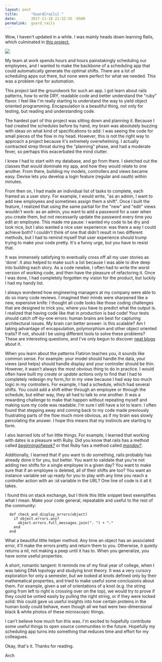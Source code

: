 ```yaml
---
layout: post
title:      "Guard[rails] "
date:       2017-11-18 21:32:35 -0500
permalink:  guard_rails
---
```



Wow, I haven't updated in a while. I was mainly heads down learning Rails, which culminated in [this project.](https://github.com/burrahey/scheduler)

![](https://imgur.com/a/KpFtX.jpg)

My team at work spends hours and hours painstakingly scheduling our employees, and I wanted to make the backbone of a scheduling app that could automatically generate the optimal shifts. There are a lot of scheduling apps out there, but none were perfect for what we needed. This was a problem ripe for automation.

This project laid the groundwork for such an app. I got learn about rails patterns, how to write DRY, readable code and better understand the "ruby" flavor. I feel like I'm really starting to understand the way to yield object oriented programming. Encapsulation is a beautiful thing, not only for testing, but reading and understanding code. 

The hardest part of this project was sitting down and planning it. Because I had created the schedules before by hand, my brain was absolutely buzzing with ideas on what kind of specifications to add: I was seeing the code for small pieces of the flow in my head. However, this is not the right way to approach a project because it's extremely overwhelming. I actually contracted strep throat during the "planning" phase, and had a moderate fever, so perhaps this exacerbated the mind clutter. 

I knew I had to start with my database, and go from there. I sketched out the classes that would dominate my app, and how they would relate to one another. From there, building my models, controllers and views became easy. Devise lets you develop a login feature (regular and oauth) within minutes.

From then on, I had made an individual list of tasks to complete, each framed as a user story. For example, I would write, "as an admin, I want to add new employees and sometimes assign them a shift". Once I built the feature, I realized that using the same partial for the "new" and "edit" views wouldn't work: as an admin, you want to add a password for a user when you create them, but not necessarily update the password every time you edit an employee. This made me pause: I wanted my code to be dry and look nice, but I also wanted a nice user experience: was there a way I could achieve both? I couldn't think of one that didn't result in two different methods, but I had to remind myself that user experience should trump trying to make your code pretty. It's a funny urge, but you have to resist that. 

It was immensely satisfying to eventually cross off all my user stories as 'done'. It also helped to make such a list because I was able to dive deep into building each story. As a code newbie, I often had to write the worst version of working code, and then have the pleasure of refactoring it. Once I was done, I had completely forgotten my vision for the product, but luckily I had my handy list. 

I always wondered how engineering managers at my company were able to do so many code reviews. I imagined their minds were sharpened like a new, expensive knife: I thought all code looks like those coding challenges that are designed to trick you, where you have to predict what the output is. I realized that having code like that in production is bad code! Your tests should catch off-by-one errors: human brains are best for capturing architectural issues. My brain can better answer: is this scalable? Am I taking advantage of encapsulation, polymorphism and other object oriented traits? If not, should I be using different tools to solve these problems? These are interesting questions, and I've only begun to discover [neat blogs](http://blog.steveklabnik.com/posts/2011-09-06-the-secret-to-rails-oo-design) about it. 

When you learn about the patterns Flatiron teaches you, it sounds like common sense. For example: your model should handle the data, your views (and helps) should handle display and your controller should be thin. However, it wasn't always the most obvious thing to do in practice. I would often have built my *create* or *update* actions only to find that I had to completely redesign my form_for in my view because I had way too much logic in my controllers. For example, I had a schedule, which had several shifts. You could add a shift either through an employee or through the schedule, but either way, they all had to talk to one another. It was a rewarding challenge to make that happen without repeating myself and making sure my code was readable. I'm sure I still have a lot to learn. I often found that stepping away and coming back to my code made previously frustrating parts of the flow much more obvious, as if my brain was slowly percolating the answer. I hope this means that my instincts are starting to form.

I also learned lots of fun little things. For example, I learned that working with dates is a pleasure with Ruby. Did you know that rails has a method called [*beginningofweek?*](https://apidock.com/rails/ActiveSupport/CoreExtensions/Date/Calculations/beginning_of_week) or that Ruby has a method called [*monday?*](http://ruby-doc.org/stdlib-2.2.0/libdoc/date/rdoc/Date.html#method-i-monday-3F). 

Additionally, I learned that if you want to do something, rails probably has already done it for you, but better. You want to validate that you're not adding two shifts for a single employee in a given day? You want to make sure that if an employee is deleted, all of their shifts are too? You want an instance variable set up ready for you to play with any time you reach a controller action with an :id variable in the URL? One line of code is it all it takes.

I found this on stack exchange, but I think this little snippet best exemplifies what I mean. Make your code general, repeatable and useful to the rest of the community:
```
  def check_and_display_errors(object)
    if object.errors.any?
      object.errors.full_messages.join(". ") + "."
    end
  end
```

What a beautiful little helper method. Any time an object has an associated error, it'll make the errors pretty and return them to you. Otherwise, it quietly returns a nil, not making a peep until it has to. When you generalize, you have some useful properties. 

A short, romantic tangent: It reminds me of my final year of college, when I was taking DNA topology and studying knot theory. It was a very cursory exploration for only a semester, but we looked at knots defined only by their mathematical properties, and tried to make useful some conclusions about them. For example, given a set of orientations of a knot (e.g. the string going from left to right is crossing over on the top), we would try to prove if they could be untied easily by pulling the right string, or if they were locked solid: this could gave us useful insights into how certain proteins in the human body could behave, even though all we had were two-dimensional black & white photos of these microscopic things. 

I can't believe how much fun this was. I'm excited to hopefully contribute some useful things to open source communities in the future. Hopefully my scheduling app turns into something that reduces time and effort for my colleagues. 

Okay, that's it. Thanks for reading.

Arch
